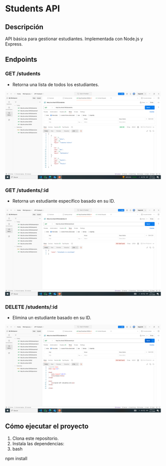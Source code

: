 # Students API

## Descripción

API básica para gestionar estudiantes. Implementada con Node.js y Express.

## Endpoints

### GET /students

- Retorna una lista de todos los estudiantes.

![alt text](image.png)

### GET /students/:id

- Retorna un estudiante específico basado en su ID.

![alt text](image-1.png)

### DELETE /students/:id

- Elimina un estudiante basado en su ID.

![alt text](image-2.png)

## Cómo ejecutar el proyecto

1. Clona este repositorio.
2. Instala las dependencias:
3. bash

npm install
